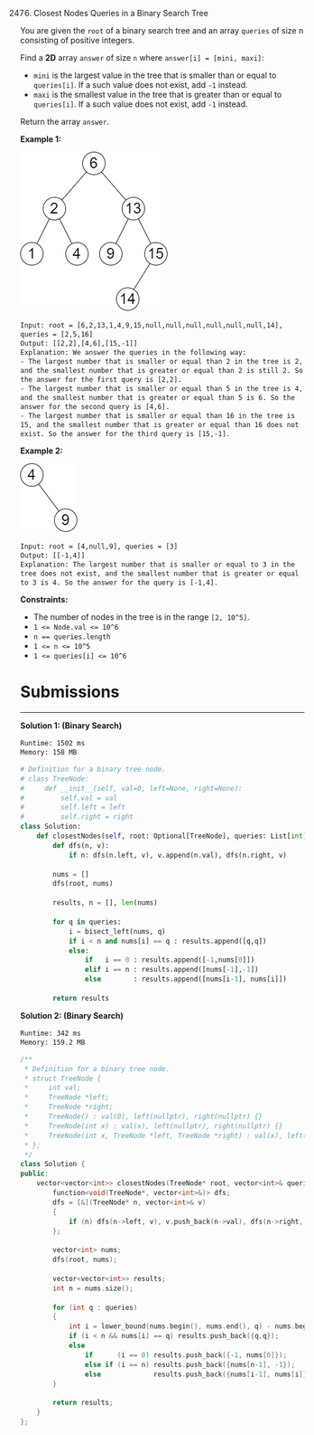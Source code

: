 2476. Closest Nodes Queries in a Binary Search Tree

You are given the `root` of a binary search tree and an array `queries` of size n consisting of positive integers.

Find a **2D** array `answer` of size `n` where `answer[i] = [mini, maxi]`:

* `mini` is the largest value in the tree that is smaller than or equal to `queries[i]`. If a such value does not exist, add `-1` instead.
* `maxi` is the smallest value in the tree that is greater than or equal to `queries[i]`. If a such value does not exist, add `-1` instead.

Return the array `answer`.

 

**Example 1:**

![2476_bstreeedrawioo.png](img/2476_bstreeedrawioo.png)
```
Input: root = [6,2,13,1,4,9,15,null,null,null,null,null,null,14], queries = [2,5,16]
Output: [[2,2],[4,6],[15,-1]]
Explanation: We answer the queries in the following way:
- The largest number that is smaller or equal than 2 in the tree is 2, and the smallest number that is greater or equal than 2 is still 2. So the answer for the first query is [2,2].
- The largest number that is smaller or equal than 5 in the tree is 4, and the smallest number that is greater or equal than 5 is 6. So the answer for the second query is [4,6].
- The largest number that is smaller or equal than 16 in the tree is 15, and the smallest number that is greater or equal than 16 does not exist. So the answer for the third query is [15,-1].
```

**Example 2:**

![2476_bstttreee.png](img/2476_bstttreee.png)
```
Input: root = [4,null,9], queries = [3]
Output: [[-1,4]]
Explanation: The largest number that is smaller or equal to 3 in the tree does not exist, and the smallest number that is greater or equal to 3 is 4. So the answer for the query is [-1,4].
```

**Constraints:**

* The number of nodes in the tree is in the range `[2, 10^5]`.
* `1 <= Node.val <= 10^6`
* `n == queries.length`
* `1 <= n <= 10^5`
* `1 <= queries[i] <= 10^6`

# Submissions
---
**Solution 1: (Binary Search)**
```
Runtime: 1502 ms
Memory: 158 MB
```
```python
# Definition for a binary tree node.
# class TreeNode:
#     def __init__(self, val=0, left=None, right=None):
#         self.val = val
#         self.left = left
#         self.right = right
class Solution:
    def closestNodes(self, root: Optional[TreeNode], queries: List[int]) -> List[List[int]]:
        def dfs(n, v):                                                 # a recursive function for the
            if n: dfs(n.left, v), v.append(n.val), dfs(n.right, v)     # inorder traversal of BST
        
        nums = []                                                      # [1] collect values from BST  
        dfs(root, nums)                                                #     in sorted order
        
        results, n = [], len(nums)
        
        for q in queries:                                              # [2] make queries using the binary
            i = bisect_left(nums, q)                                   #     search, then consider several
            if i < n and nums[i] == q : results.append([q,q])          #     conditions on the returned 
            else:                                                      #     insertion position
                if   i == 0 : results.append([-1,nums[0]])
                elif i == n : results.append([nums[-1],-1])
                else        : results.append([nums[i-1], nums[i]])
                    
        return results
```

**Solution 2: (Binary Search)**
```
Runtime: 342 ms
Memory: 159.2 MB
```
```c++
/**
 * Definition for a binary tree node.
 * struct TreeNode {
 *     int val;
 *     TreeNode *left;
 *     TreeNode *right;
 *     TreeNode() : val(0), left(nullptr), right(nullptr) {}
 *     TreeNode(int x) : val(x), left(nullptr), right(nullptr) {}
 *     TreeNode(int x, TreeNode *left, TreeNode *right) : val(x), left(left), right(right) {}
 * };
 */
class Solution {
public:
    vector<vector<int>> closestNodes(TreeNode* root, vector<int>& queries) {
        function<void(TreeNode*, vector<int>&)> dfs;
        dfs = [&](TreeNode* n, vector<int>& v)
        {
            if (n) dfs(n->left, v), v.push_back(n->val), dfs(n->right, v);
        };
        
        vector<int> nums;
        dfs(root, nums);
        
        vector<vector<int>> results;
        int n = nums.size();
        
        for (int q : queries)
        {
            int i = lower_bound(nums.begin(), nums.end(), q) - nums.begin();
            if (i < n && nums[i] == q) results.push_back({q,q});
            else
                if      (i == 0) results.push_back({-1, nums[0]});
                else if (i == n) results.push_back({nums[n-1], -1});
                else             results.push_back({nums[i-1], nums[i]});
        }
        
        return results;
    }
};
```

